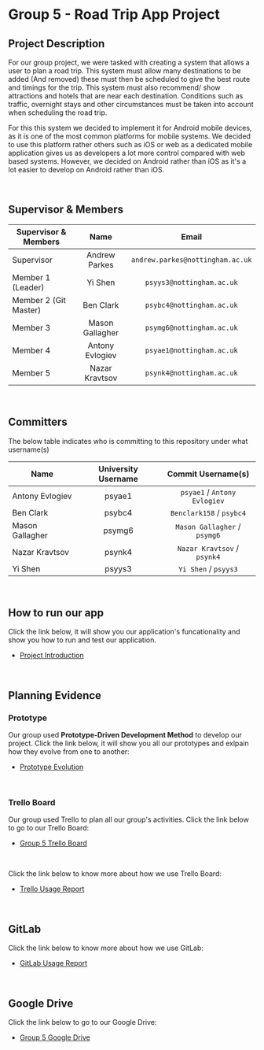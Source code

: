 # **Group 5 - Road Trip App Project**

## Project Description

For our group project, we were tasked with creating a system that allows a user to plan a road trip. This system must allow many destinations to be added (And removed) these must then be scheduled to give the best route and timings for the trip. This system must also recommend/ show attractions and hotels that are near each destination. Conditions such as traffic, overnight stays and other circumstances must be taken into account when scheduling the road trip. 

For this this system we decided to implement it for Android mobile devices, as it is one of the most common platforms for mobile systems. We decided to use this platform rather others such as iOS or web as a dedicated mobile application gives us as developers a lot more control compared with web based systems. However, we decided on Android rather than iOS as it's a lot easier to develop on Android rather than iOS. 

<br>

## Supervisor & Members

| Supervisor & Members | Name                | Email                           |
| ---------------------|:-------------------:|:-------------------------------:|
| Supervisor           | Andrew Parkes       | `andrew.parkes@nottingham.ac.uk`|
| Member 1 (Leader)    | Yi Shen             | `psyys3@nottingham.ac.uk`       |
| Member 2 (Git Master)| Ben Clark           | `psybc4@nottingham.ac.uk`       |
| Member 3             | Mason Gallagher     | `psymg6@nottingham.ac.uk`       |
| Member 4             | Antony Evlogiev     | `psyae1@nottingham.ac.uk`       |
| Member 5             | Nazar Kravtsov      | `psynk4@nottingham.ac.uk`       |

<br>

## Committers

The below table indicates who is committing to this repository under what username(s)

| Name               | University Username | Commit Username(s)          |
| ------------------ |:-------------------:|:------------------------:   |
| Antony Evlogiev    | psyae1              | `psyae1` / `Antony Evlogiev`|
| Ben Clark          | psybc4              | `Benclark158` / `psybc4`    |
| Mason Gallagher    | psymg6              | `Mason Gallagher` / `psymg6`|
| Nazar Kravtsov     | psynk4              | `Nazar Kravtsov` / `psynk4` |
| Yi Shen            | psyys3              | `Yi Shen` / `psyys3`        |

<br>

## How to run our app
Click the link below, it will show you our application's funcationality and show you how to run and test our application.
- [Project Introduction][6]

<br>

## Planning Evidence

### Prototype

Our group used **Prototype-Driven Development Method** to develop our project.
Click the link below, it will show you all our prototypes and exlpain how they evolve from one to another:
- [Prototype Evolution][5]

<br>

### Trello Board

Our group used Trello to plan all our group's activities.
Click the link below to go to our Trello Board: 
- [Group 5 Trello Board][2]

<br>

Click the link below to know more about how we use Trello Board:

- [Trello Usage Report][3]

<br>

## GitLab

Click the link below to know more about how we use GitLab: 

- [GitLab Usage Report][1]

<br>

## Google Drive

Click the link below to go to our Google Drive:

- [Group 5 Google Drive][4]

<br>

  [1]: https://drive.google.com/open?id=1zQHbmtk52ZQKrQxJ0e8Iymic-ZwaY9Ep2PJvwzwBIxQ
  [2]: https://trello.com/b/VyBHHbYC/grp
  [3]: https://drive.google.com/open?id=1eMHQiEQxPIcBu1XHO7Bup9dZeHn5hst2RUR-1NB9Clw
  [4]: https://drive.google.com/drive/folders/1igm5qpNpcjp09F43-ZOuOrKSHohjiERW?usp=sharing
  [5]: https://drive.google.com/open?id=1lrM-h_IKimkIpIfAV-ofn7Rd-aRetCiWffyaO_91grQ
  [6]: https://drive.google.com/open?id=1VsvohVbrZRWiCQyh1J6CQpfaJ2U_XIWGDUZtsqeHXJU